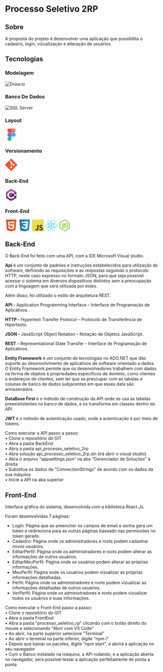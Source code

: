 # Processo Seletivo 2RP

## Sobre
A proposta do projeto é desenvolver uma aplicação que possibilita o cadastro, login, vizualização e alteração de usuários.

## Tecnologias
<div>
  <h3>Modelagem</h3>
  <img align = "center" alt = "Draw.io" height = "40" width = "40" src = "https://avatars.githubusercontent.com/u/1769238?s=200&v=4">
  <h3>Banco De Dados</h3>
  <img align = "center" alt = "SQL Server" height = "40" width = "40" src ="https://img.icons8.com/color/48/000000/microsoft-sql-server.png">
  <h3>Layout</h3>
  <img align = "center" alt = "Figma" height = "40" width = "40" src = "https://github.com/devicons/devicon/blob/master/icons/figma/figma-original.svg">
  <h3>Versionamento</h3>
  <img align = "center" alt = "Git" height = "40" width = "40" src = "https://github.com/devicons/devicon/blob/master/icons/git/git-original.svg">
  <h3>Back-End</h3>
  <img align = "center" alt = "C#" height = "40" width = "40" src = "https://github.com/devicons/devicon/blob/master/icons/csharp/csharp-original.svg">
  <h3>Front-End</h3>
  <img align = "center" alt = "Html" height = "40" width = "40" src = "https://github.com/devicons/devicon/blob/master/icons/html5/html5-original.svg">
  <img align = "center" alt = "CSS" height = "40" width = "40" src = "https://github.com/devicons/devicon/blob/master/icons/css3/css3-original.svg">
  <img align = "center" alt = "JavaScript" height = "40" width = "40" src = "https://github.com/devicons/devicon/blob/master/icons/javascript/javascript-original.svg">
  <img align = "center" alt = "ReactJs" height = "40" width = "40" src = "https://github.com/devicons/devicon/blob/master/icons/react/react-original.svg">
  <img align = "center" alt = "NodeJs" height = "40" width = "40" src = "https://github.com/devicons/devicon/blob/master/icons/nodejs/nodejs-original.svg">
</div>
<h2>Back-End</h2>
<p>O Back-End foi feito com uma API, com a IDE Microsoft Visual studio.</p>
<p><strong>Api</strong> é um conjunto de padrões e instruções estabelecidos para utilização do software, definindo as requisições e as respostas seguindo o protocolo HTTP, neste caso expresso no formato JSON, para que seja possível acessar o sistema em diversos dispositivos distintos sem a preocupação com a linguagem que será utilizada por estes.</p>
<p>Além disso, foi utilizado o estilo de arquitetura REST.</p>
<p><strong>API -</strong> Application Programming Interface – Interface de Programação de Aplicativos.</p>
<p><strong>HTTP -</strong> Hypertext Transfer Protocol – Protocolo de Transferência de Hipertexto.</p>
<p><strong>JSON -</strong> JavaScript Object Notation – Notação de Objetos JavaScript.</p>
<p><strong>REST -</strong> Representational State Transfer – Interface de Programação de Aplicativos.</p>
<p><strong>Entity Framework</strong> é um conjunto de tecnologias no ADO.NET que dão suporte ao desenvolvimento de aplicativos de software orientado a dados. O Entity Framework permite que os desenvolvedores trabalhem com dados na forma de objetos e propriedades específicos de domínio, como clientes e endereços de clientes, sem ter que se preocupar com as tabelas e colunas de banco de dados subjacentes em que esses data são armazenados.</p>
<p><strong>DataBase First </strong>é o método de construção da API onde se usa as tabelas preexististentes no banco de dados, e os transforma em classes dentro da API</p>
<p><strong>JWT </strong>é o método de autenticação usado, onde a autenticação é por meio de tokens.</p>

Como executar a API passo a passo:  
•	Clone o repositório do GIT  
•	Abra a pasta BackEnd  
•	Abra a pasta api_processo_seletivo_2rp  
•	Abra solução api_processo_seletivo_2rp.sln (irá abrir o visual studio)  
•	Abra o arquivo “appsettings.json“ na aba "Gerenciador de Soluções" à direita  
•	Substitua os dados de "ConnectionStrings" de acordo com os dados da sua máquina  
•	Inicie a API na aba superior  

<h2>Front-End</h2>
<p>Interface gráfica do sistema, desenvolvida com a biblioteca React.Js.</p>
<p>Foram desenvolvidas 7 páginas:</p>
<ul>
  <li>Login: Página que ao preencher os campos de email e senha gera um token e redireciona para as outras páginas baseado nas permissões no token gerado.</li>
  <li>Cadastro: Página onde os administradores e roots podem cadastrar novos usuários.</li>
  <li>EditarPerfil: Página onde os administradores e roots podem alterar as informações de outros usuários.</li>
  <li>EditarMeuPerfil: Página onde os usuários podem alterar as próprias informações.</li>
  <li>MeuPerfil: Página onde os usuários podem vizualizar as próprias informações detalhadas.</li>
  <li>Perfil: Página onde os administradores e roots podem vizualizar as informações detalhadas de outros usuários.</li>
  <li>VerPerfil: Página onde os administradores e roots podem vizualizar todos os usuários e suas informações.</li>
</ul>

Como executar o Front-End passo a passo:  
•	Clone o repositório do GIT  
•	Abra a pasta FrontEnd  
•	Abra a pasta "processo_seletivo_rp" clicando com o botão direito do mouse e selecionando "Abrir com VS Code"  
•	Ao abrir, na parte superior selecione "Terminal"  
•	Ao abrir o terminal na parte inferior, digite "npm i"  
•	Depois que baixar os pacotes, digite "npm start", e abrirá a aplicação no seu navegador  
•	Com o Banco instalado na máquina, a API rodando, e a aplicação aberta no navegador, será possível testar a aplicação perfeitamente de ponta a ponta
